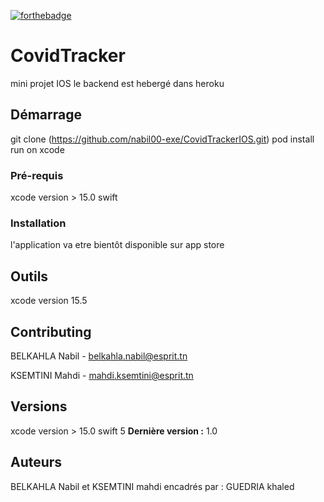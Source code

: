 [![forthebadge](http://forthebadge.com/images/badges/built-with-love.svg)](http://forthebadge.com)
# CovidTracker
 mini projet IOS
 le backend est hebergé dans heroku

## Démarrage

git clone (https://github.com/nabil00-exe/CovidTrackerIOS.git)
pod install
run on xcode
### Pré-requis

xcode version > 15.0
swift

### Installation
l'application va etre bientôt disponible sur app store

## Outils

xcode version 15.5

## Contributing

BELKAHLA Nabil - belkahla.nabil@esprit.tn

KSEMTINI Mahdi - mahdi.ksemtini@esprit.tn
## Versions
xcode version > 15.0
swift 5
**Dernière version :** 1.0

## Auteurs

BELKAHLA Nabil et KSEMTINI mahdi
encadrés par : GUEDRIA khaled


